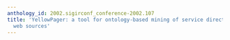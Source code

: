 ```yaml
---
anthology_id: 2002.sigirconf_conference-2002.107
title: 'YellowPager: a tool for ontology-based mining of service directories from
  web sources'
---
```

